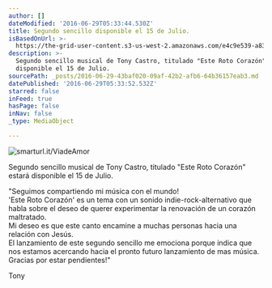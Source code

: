 ```yaml
---
author: []
dateModified: '2016-06-29T05:33:44.530Z'
title: Segundo sencillo disponible el 15 de Julio.
isBasedOnUrl: >-
  https://the-grid-user-content.s3-us-west-2.amazonaws.com/e4c9e539-a831-4fcd-8a17-1ad55383a2c6.jpg
description: >-
  Segundo sencillo musical de Tony Castro, titulado "Este Roto Corazón" estará
  disponible el 15 de Julio.
sourcePath: _posts/2016-06-29-43baf020-09af-42b2-afb6-64b36157eab3.md
datePublished: '2016-06-29T05:33:52.532Z'
starred: false
inFeed: true
hasPage: false
inNav: false
_type: MediaObject

---
```

![smarturl.it/ViadeAmor](https://the-grid-user-content.s3-us-west-2.amazonaws.com/e4c9e539-a831-4fcd-8a17-1ad55383a2c6.jpg)

Segundo sencillo musical de Tony Castro, titulado "Este Roto Corazón" estará disponible el 15 de Julio.

"Seguimos compartiendo mi música con el mundo!  
'Este Roto Corazón' es un tema con un sonido indie-rock-alternativo que habla sobre el deseo de querer experimentar la renovación de un corazón maltratado.  
Mi deseo es que este canto encamine a muchas personas hacia una relación con Jesús.  
El lanzamiento de este segundo sencillo me emociona porque indica que nos estamos acercando hacia el pronto futuro lanzamiento de mas música.  
Gracias por estar pendientes!"

Tony